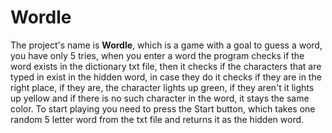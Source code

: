 # Wordle

The project's name is **Wordle**, which is a game with a goal to guess a word, you have only 5 tries, when you enter a word the program checks if the word exists in the dictionary txt file, then it checks if the characters that are typed in exist in the hidden word, in case they do it checks if they are in the right place, if they are, the character lights up green, if they aren't it lights up yellow and if there is no such character in the word, it stays the same color. To start playing you need to press the Start button, which takes one random 5 letter word from the txt file and returns it as the hidden word.

